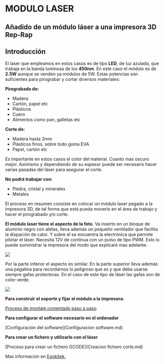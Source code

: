 # MODULO LASER

## Añadido de un módulo láser a una impresora 3D Rep-Rap

## Introducción
El laser que empleamos en estos casos es de tipo **LED**, de luz azulada, que trabaja en la banda luminosa de los **450nm**. En este caso el módulo es de **2.5W** aunque se venden ya módulos de 5W. Estas potencias son suficientes para pirograbar y cortar diversos materiales:

**Pirograbado de:**
- Madera
- Cartón, papel etc
- Plásticos
- Cuero
- Alimentos como pan, galletas etc

**Corte de:**
- Madera hasta 3mm
- Plásticos finos, sobre todo goma EVA
- Papel, cartón etc

Es importante en estos casos el color del material. Cuanto mas oscuro mejor. Asimismo y dependiendo de su espesor puede ser necesario hacer varias pasadas del láser para asegurar el corte.

**No podrá trabajar con:**
- Piedra, cristal y minerales
- Metales

El proceso en resumen consiste en colocar un módulo laser pegado a la impresora 3D, de tal forma que está pueda moverlo en el área de trabajo y hacer el pirograbado y/o corte.

**El módulo laser tiene el aspecto de la foto**. Va inserto en un bloque de aluminio negro con aletas, lleva además un pequeño ventilador que facilita la dispación de calor. Y sobre el se encuentra la electrónica que permite pilotar el láser. Necesita 12V de continua con un pulso de tipo PWM. Esto lo  puede suministrar la impresora del modo que explicaré mas adelante.

![](Imágenes/Vista_sup_laser.png)

Por la parte inferior el aspecto es similar. En la parte superior lleva además una pegatina para recordarnos lo peligroso que es y que debe usarse siempre gafas protectoras. En el caso de este tipo de láser las gafas son de color verde.

![](Imágenes/Vista_inf_laser.png)

**Para construir el soporte y fijar el módulo a la impresora:**

[Proceso de montaje comentado paso a paso](Montaje.md)

**Para configurar el software necesario en el ordenador**

[Configuración del software](Configuracion software.md)

**Para crear un fichero y utilizarlo con el láser**

[Proceso para crear un fichero GCODE](Creacion fichero corte.md)



Mas información en [Egokitek.](http://www.egokitek.com)

